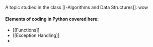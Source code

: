 A topic studied in the class [[-Algorithms and Data Structures]].
wow
#### Elements of coding in Python covered here:

- [[Functions]]
- [[Exception Handling]]
- 